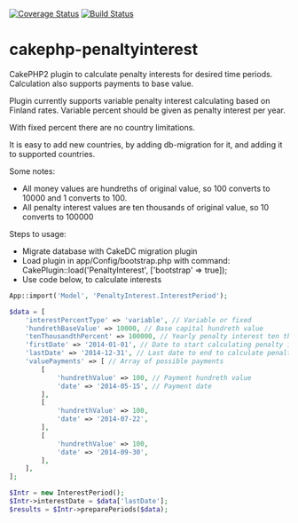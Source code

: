 [![Coverage Status](https://coveralls.io/repos/makallio85/cakephp-penaltyinterest/badge.svg)](https://coveralls.io/r/makallio85/cakephp-penaltyinterest)
[![Build Status](https://travis-ci.org/makallio85/cakephp-penaltyinterest.svg)](https://travis-ci.org/makallio85/cakephp-penaltyinterest)

# cakephp-penaltyinterest
CakePHP2 plugin to calculate penalty interests for desired time periods. Calculation also supports payments to base value.

Plugin currently supports variable penalty interest calculating based on Finland rates. Variable percent should be given as penalty interest per year.

With fixed percent there are no country limitations.

It is easy to add new countries, by adding db-migration for it, and adding it to supported countries.

Some notes:
- All money values are hundreths of original value, so 100 converts to 10000 and 1 converts to 100.
- All penalty interest values are ten thousands of original value, so 10 converts to 100000

Steps to usage:
- Migrate database with CakeDC migration plugin
- Load plugin in app/Config/bootstrap.php with command: CakePlugin::load('PenaltyInterest', ['bootstrap' => true]);
- Use code below, to calculate interests

```php
App::import('Model', 'PenaltyInterest.InterestPeriod');

$data = [
    'interestPercentType' => 'variable', // Variable or fixed
    'hundrethBaseValue' => 10000, // Base capital hundreth value
    'tenThousandthPercent' => 100000, // Yearly penalty interest ten thousandth percent 
    'firstDate' => '2014-01-01', // Date to start calculating penalty interests (due date of capital)
    'lastDate' => '2014-12-31', // Last date to end to calculate penalty interests (typically current date)
    'valuePayments' => [ // Array of possible payments
        [
            'hundrethValue' => 100, // Payment hundreth value
            'date' => '2014-05-15', // Payment date
        ],
        [
            'hundrethValue' => 100,
            'date' => '2014-07-22',
        ],
        [
            'hundrethValue' => 100,
            'date' => '2014-09-30',
        ],
    ],
];

$Intr = new InterestPeriod();
$Intr->interestDate = $data['lastDate'];
$results = $Intr->preparePeriods($data);
```
